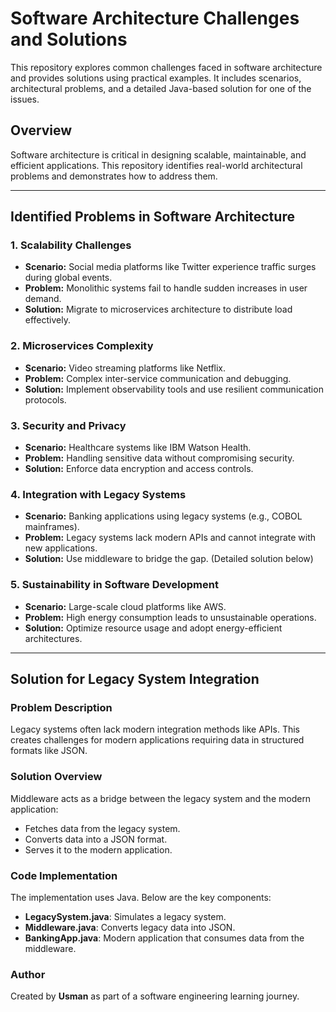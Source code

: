 
# Software Architecture Challenges and Solutions

This repository explores common challenges faced in software architecture and provides solutions using practical examples. It includes scenarios, architectural problems, and a detailed Java-based solution for one of the issues.


## Overview

Software architecture is critical in designing scalable, maintainable, and efficient applications. This repository identifies real-world architectural problems and demonstrates how to address them.

---

## Identified Problems in Software Architecture

### 1. **Scalability Challenges**
- **Scenario:** Social media platforms like Twitter experience traffic surges during global events.
- **Problem:** Monolithic systems fail to handle sudden increases in user demand.
- **Solution:** Migrate to microservices architecture to distribute load effectively.

### 2. **Microservices Complexity**
- **Scenario:** Video streaming platforms like Netflix.
- **Problem:** Complex inter-service communication and debugging.
- **Solution:** Implement observability tools and use resilient communication protocols.

### 3. **Security and Privacy**
- **Scenario:** Healthcare systems like IBM Watson Health.
- **Problem:** Handling sensitive data without compromising security.
- **Solution:** Enforce data encryption and access controls.

### 4. **Integration with Legacy Systems**
- **Scenario:** Banking applications using legacy systems (e.g., COBOL mainframes).
- **Problem:** Legacy systems lack modern APIs and cannot integrate with new applications.
- **Solution:** Use middleware to bridge the gap. (Detailed solution below)

### 5. **Sustainability in Software Development**
- **Scenario:** Large-scale cloud platforms like AWS.
- **Problem:** High energy consumption leads to unsustainable operations.
- **Solution:** Optimize resource usage and adopt energy-efficient architectures.

---

## Solution for Legacy System Integration

### Problem Description
Legacy systems often lack modern integration methods like APIs. This creates challenges for modern applications requiring data in structured formats like JSON.

### Solution Overview
Middleware acts as a bridge between the legacy system and the modern application:
- Fetches data from the legacy system.
- Converts data into a JSON format.
- Serves it to the modern application.

### Code Implementation
The implementation uses Java. Below are the key components:
- **LegacySystem.java**: Simulates a legacy system.
- **Middleware.java**: Converts legacy data into JSON.
- **BankingApp.java**: Modern application that consumes data from the middleware.


### Author
Created by **Usman** as part of a software engineering learning journey.
```
